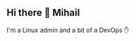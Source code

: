 ## Hi there 👋 Mihail
I'm a Linux admin and a bit of a DevOps ✋
<!--
**MiVainer/MiVainer** is a ✨ _special_ ✨ repository because its `README.md` (this file) appears on your GitHub profile.

Here are some ideas to get you started:


-->

